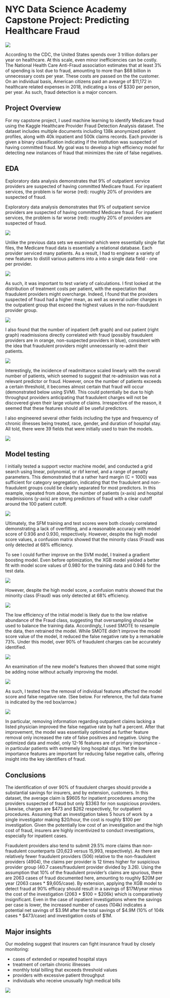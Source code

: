 # NYC Data Science Academy Capstone Project: Predicting Healthcare Fraud

![](https://github.com/The1stMartian/NYCDSA_Capstone/blob/master/pix/Fraud.jpg)

According to the CDC, the United States spends over 3 trillion dollars per year on healthcare. At this scale, even minor inefficiencies can be costly. The National Health Care Anti-Fraud association estimates that at least 3% of spending is lost due to fraud, amounting to more than $68 billion in unnecessary costs per year. These costs are passed on the the customer. On an individual basis, American citizens paid an avearge of $11,172 in healthcare related expenses in 2018, indicating a loss of $330 per person, per year. As such, fraud detection is a major concern.


## Project Overview

For my capstone project, I used machine learning to identify Medicare fraud using the Kaggle Healthcare Provider Fraud Detection Analysis dataset. The dataset includes multiple documents including 138k anonymized patient profiles, along with 40k inpatient and 500k claims records. Each provider is given a binary classification indicating if the institution was suspected of having committed fraud. My goal was to develop a high efficiency model for detecting new instances of fraud that minimizes the rate of false negatives.


## EDA

Exploratory data analysis demonstrates that 9% of outpatient service providers are suspected of having committed Medicare fraud. For inpatient services, the problem is far worse (red): roughly 20% of providers are suspected of fraud.

Exploratory data analysis demonstrates that 9% of outpatient service providers are suspected of having committed Medicare fraud. For inpatient services, the problem is far worse (red): roughly 20% of providers are suspected of fraud.

![](https://github.com/The1stMartian/NYCDSA_Capstone/blob/master/pix/Fig_FraudOverall.png)

Unlike the previous data sets we examined which were essentially single flat files, the Medicare fraud data is essentially a relational database. Each provider serviced many patients. As a result, I had to engineer a variety of new features to distill various patterns into a into a single data field - one per provider. 

![](https://github.com/The1stMartian/NYCDSA_Capstone/blob/master/pix/FeatureEng.png)

As such, it was important to test variety of calculations. I first looked at the distribution of treatment costs per patient, with the expectation that fraudulent providers might overcharge. Indeed, I found that the providers suspected of fraud had a higher mean, as well as several outlier charges in the outpatient group that exceed the highest values in the non-fraudulent provider group.

![](https://github.com/The1stMartian/NYCDSA_Capstone/blob/master/pix/Fig_CostPP.png)

I also found that the number of inpatient (left graph) and out patient (right graph) readmissions directly correlated with fraud (possibly fraudulent providers are in orange, non-suspected providers in blue), consistent with the idea that fraudulent providers might unnecessarily re-admit their patients.

![](https://github.com/The1stMartian/NYCDSA_Capstone/blob/master/pix/FigPatientReAD.png)

Interestingly, the incidence of readmittance scaled linearly with the overall number of patients, which seemed to suggest that re-admission was not a relevant predictor or fraud. However, once the number of patients exceeds a certain threshold, it becomes almost certain that fraud will occur (demonstrated below using SVM). This could potentially be due to high throughput providers anticipating that fraudulent charges will not be discovered given their large volume of claims. Irrespective of the reason, it seemed that these features should all be useful predictors.

I also engineered several other fields including the type and frequency of chronic illnesses being treated, race, gender, and duration of hospital stay. All told, there were 39 fields that were initially used to train the models.

![](https://github.com/The1stMartian/NYCDSA_Capstone/blob/master/pix/Fig_Charges_Month.png)

## Model testing

I initially tested a support vector machine model, and conducted a grid search using linear, polynomial, or rbf kernel, and a range of penalty parameters. This demonstrated that a rather hard margin (C = 1000) was sufficient for category segregation, indicating that the fraudulent and non-fraudulent groups could be clearly separated for most predictors. In this example, repeated from above, the number of patients (x-axis) and hospital readmissions (y-axis) are strong predictors of fraud with a clear cutoff around the 100 patient cutoff.

![](https://github.com/The1stMartian/NYCDSA_Capstone/blob/master/pix/SFM2.png)

Ultimately, the SFM training and test scores were both closely correlated demonstrating a lack of overfitting, and a reasonable accuracy with model score of 0.936 and 0.930, respectively. However, despite the high model score values, a confusion matrix showed that the minority class (Fraud) was only detected at 68% efficiency.

To see I could further improve on the SVM model, I trained a gradient boosting model. Even before optimization, the XGB model yielded a better fit with model score values of 0.980 for the training data and 0.946 for the test data.

![](https://github.com/The1stMartian/NYCDSA_Capstone/blob/master/pix/ModelComparison.png)

However, despite the high model score, a confusion matrix showed that the minority class (Fraud) was only detected at 68% efficiency.

![](https://github.com/The1stMartian/NYCDSA_Capstone/blob/master/pix/conf_matrix.jpg)

The low efficiency of the initial model is likely due to the low relative abundance of the Fraud class, suggesting that oversampling should be used to balance the training data. Accordingly, I used SMOTE to resample the data, then retrained the model. While SMOTE didn’t improve the model score value of the model, it reduced the false negative rate by a remarkable 73%. Under this model, over 90% of fraudulent charges can be accurately identified.

![](https://github.com/The1stMartian/NYCDSA_Capstone/blob/master/pix/conf_matrixFin.jpg)

An examination of the new model's features then showed that some might be adding noise without actually improving the model. 

![](https://github.com/The1stMartian/NYCDSA_Capstone/blob/master/pix/XGboostFI_2.png)

As such, I tested how the removal of individual features affected the model score and false negative rate. (See below. For reference, the full data frame is indicated by the red box/arrow.)

![](https://github.com/The1stMartian/NYCDSA_Capstone/blob/master/pix/FalseNeg.png)

In particular, removing information regarding outpatient claims lacking a listed physician improved the false negative rate by half a percent. After that improvement, the model was essentially optimized as further feature removal only increased the rate of false positives and negative. Using the optimized data and model, only 12-16 features are of primary importance - in particular patients with extremely long hospital stays. Yet the low importance features are important for reducing false negative calls, offering insight into the key identifiers of fraud.


## Conclusions

The identification of over 90% of fraudulent charges should provide a substantial savings for insurers, and by extension, customers. In this dataset, the average claim is $9605 for inpatient procedures among the providers suspected of fraud but only $3363 for non suspicious providers. Likewise, charges are $473 and $262 respectively, for outpatient procedures. Assuming that an investigation takes 5 hours of work by a single investigator making $20/hour, the cost is roughly $100 per investigation. Given the potentially low cost of an investigation and the high cost of fraud, insurers are highly incentivized to conduct investigations, especially for inpatient cases.

Fraudulent providers also tend to submit 29.5% more claims than non-fraudulent counterparts (20,623 versus 15,993, respectively). As there are relatively fewer fraudulent providers (506) relative to the non-fraudulent providers (4904), the claims per provider is 12 times higher for suspicious provider group (40.7 cases/fraudulent provider divided by 3.26). Using the assumption that 10% of the fraudulent provider’s claims are spurious, there are 2063 cases of fraud documented here, amounting to roughly $20M per year (2063 cases * $9,605/case). By extension, applying the XGB model to detect fraud at 90% efficacy should result in a savings of $17M/year minus the cost of the investigation (2063 * $100 = $206k) which is comparatively insignificant. Even in the case of inpatient investigations where the savings per case is lower, the increased number of cases (104k) indicates a potential net savings of $3.9M after the total savings of $4.9M (10% of 104k cases * $473/case) and investigation costs of $1M.

## Major insights

Our modeling suggest that insurers can fight insurance fraud by closely monitoring:

- cases of extended or repeated hospital stays
- treatment of certain chronic illnesses
- monthly total billing that exceeds threshold values
- providers with excessive patient throughput
- individuals who receive unusually high medical bills

![](https://github.com/The1stMartian/NYCDSA_Capstone/blob/master/pix/Fig_savings.png)
